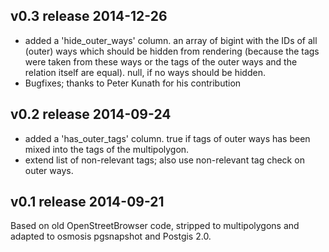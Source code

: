 v0.3    release 2014-12-26
--------------------------
* added a 'hide_outer_ways' column. an array of bigint with the IDs of all (outer) ways which should be hidden from rendering (because the tags were taken from these ways or the tags of the outer ways and the relation itself are equal). null, if no ways should be hidden.
* Bugfixes; thanks to Peter Kunath for his contribution

v0.2    release 2014-09-24
--------------------------
* added a 'has_outer_tags' column. true if tags of outer ways has been mixed into the tags of the multipolygon.
* extend list of non-relevant tags; also use non-relevant tag check on outer ways.

v0.1    release 2014-09-21
--------------------------
Based on old OpenStreetBrowser code, stripped to multipolygons and adapted to osmosis pgsnapshot and Postgis 2.0.
